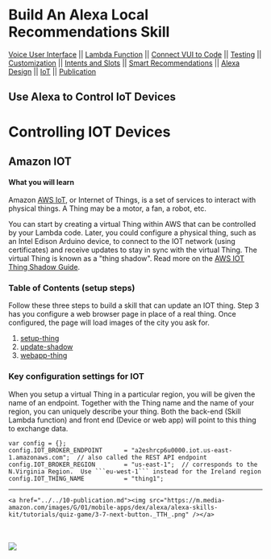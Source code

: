 # Build An Alexa Local Recommendations Skill
[Voice User Interface](/step-by-step/1-voice-user-interface.md) || [Lambda Function](/step-by-step/2-lambda-function.md) || [Connect VUI to Code](/step-by-step/3-connect-vui-to-code.md) || [Testing](/step-by-step/4-testing.md) || [Customization](/step-by-step/5-customization.md) || [Intents and Slots](/step-by-step/6-intents-slots.md) || [Smart Recommendations](/step-by-step/7-smart-recommendations.md) || [Alexa Design](/step-by-step/8-alexa-design.md) || [IoT](https://github.com/voicehacks/alexa-iot/blob/master/README.md) || [Publication](/step-by-step/10-publication.md)



<!--<a href="../step-by-step/1-voice-user-interface.md"><img src="https://m.media-amazon.com/images/G/01/mobile-apps/dex/alexa/alexa-skills-kit/tutorials/navigation/1-locked._TTH_.png" /></a><a href="../step-by-step/2-lambda-function.md"><img src="https://m.media-amazon.com/images/G/01/mobile-apps/dex/alexa/alexa-skills-kit/tutorials/navigation/2-locked._TTH_.png" /></a><a href="../step-by-step/3-connect-vui-to-code.md"><img src="https://m.media-amazon.com/images/G/01/mobile-apps/dex/alexa/alexa-skills-kit/tutorials/navigation/3-locked._TTH_.png" /></a><a href="../step-by-step/4-testing.md"><img src="https://m.media-amazon.com/images/G/01/mobile-apps/dex/alexa/alexa-skills-kit/tutorials/navigation/4-locked._TTH_.png" /></a><a href="../step-by-step/5-customization.md"><img src="https://m.media-amazon.com/images/G/01/mobile-apps/dex/alexa/alexa-skills-kit/tutorials/navigation/5-locked._TTH_.png" /></a><a href="../step-by-step/10-publication.md"><img src="https://m.media-amazon.com/images/G/01/mobile-apps/dex/alexa/alexa-skills-kit/tutorials/navigation/6-on._TTH_.png" /></a>-->

## Use Alexa to Control IoT Devices

# Controlling IOT Devices

## Amazon IOT <a id="title"></a>

#### What you will learn

Amazon [AWS IoT](https://aws.amazon.com/iot), or Internet of Things, is a set of services to interact with physical things.
A Thing may be a motor, a fan, a robot, etc.

You can start by creating a virtual Thing within AWS that can be controlled by your Lambda code.
Later, you could configure a physical thing, such as an Intel Edison Arduino device, to connect to the IOT network (using certificates) and receive updates to stay in sync with the virtual Thing.
The virtual Thing is known as a "thing shadow".  Read more on the [AWS IOT Thing Shadow Guide](http://docs.aws.amazon.com/iot/latest/developerguide/using-thing-shadows.html).

### Table of Contents (setup steps)
Follow these three steps to build a skill that can update an IOT thing.  Step 3 has you configure a web browser page in place of a real thing.  Once configured, the page will load images of the city you ask for.

1. [setup-thing](setup-thing#title)
1. [update-shadow](update-shadow#title)
1. [webapp-thing](https://github.com/alexa/alexa-cookbook/tree/master/aws/Amazon-IOT/webapp-thing)



### Key configuration settings for IOT

When you setup a virtual Thing in a particular region, you will be given the name of an endpoint.
Together with the Thing name and the name of your region, you can uniquely describe your thing.  Both the back-end (Skill Lambda function) and front end (Device or web app) will point to this thing to exchange data.

```
var config = {};
config.IOT_BROKER_ENDPOINT      = "a2eshrcp6u0000.iot.us-east-1.amazonaws.com";  // also called the REST API endpoint
config.IOT_BROKER_REGION        = "us-east-1";  // corresponds to the N.Virginia Region.  Use ```eu-west-1``` instead for the Ireland region
config.IOT_THING_NAME           = "thing1";

```



<hr />

    <a href="../../10-publication.md"><img src="https://m.media-amazon.com/images/G/01/mobile-apps/dex/alexa/alexa-skills-kit/tutorials/quiz-game/3-7-next-button._TTH_.png" /></a>

<br/><br/>
<a href="../../step-by-step/6-custom-slots.md"><img src="https://m.media-amazon.com/images/G/01/mobile-apps/dex/alexa/alexa-skills-kit/tutorials/general/buttons/button_next_publication._TTH_.png" /></a>

<img height="1" width="1" src="https://www.facebook.com/tr?id=1847448698846169&ev=PageView&noscript=1"/>
